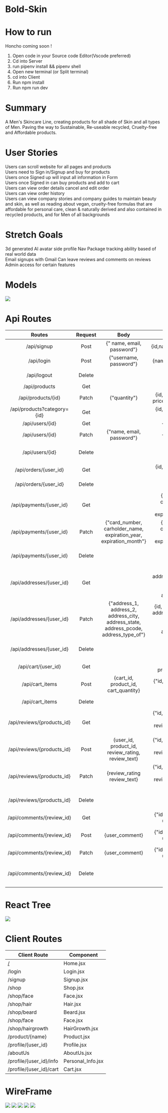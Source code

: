 # Bold-Skin

# How to run
Honcho coming soon !
1. Open code in your Source code Editor(Vscode preferred)
2. Cd into Server
3. run pipenv install && pipenv shell
4. Open new terminal (or Split terminal)
5. cd into Client
6. Run npm install
7. Run npm run dev

# Summary
A Men's Skincare Line, creating products for all shade of Skin and all types of Men. Paving the way to Sustainable, Re-useable recycled, Cruelty-free and Affordable products. 

# User Stories
<p>
Users can scroll website for all pages and products<br>
Users need to Sign in/Signup and buy for products<br>
Users once Signed up will input all information in Form<br>
Users once Signed in can  buy products and add to cart<br>
Users can view order details cancel and edit order<br>
Users can view order history<br>
Users can view company stories and company guides to maintain beauty and skin, as well as reading about vegan, cruelty-free formulas that are affordable for personal care, clean & naturally derived and also contained in recycled products, and for Men of all backgrounds<br>
</p>
  
# Stretch Goals
3d generated AI avatar 
side profile Nav 
Package tracking ability based of real world data  
Email signups with Gmail
Can leave reviews and comments on reviews
Admin access for certain features

# Models
<img src="./assets/Db.schema.png">

# Api Routes

|          **Routes**         | **Request** |                                        **Body**                                       |                                           **Response**                                           |             **Message**            |
|:---------------------------:|:-----------:|:-------------------------------------------------------------------------------------:|:------------------------------------------------------------------------------------------------:|:----------------------------------:|
|         /api/signup         |     Post    |                               {" name, email, password"}                              |                                     {id,name,email,password}                                     |        {"Signup successful"}       |
|          /api/login         |     Post    |                                 {"username, password"}                                |                                      {name, email, password}                                     |        {"Login successful"}        |
|         /api/logout         |    Delete   |                                                                                       |                                                                                                  |        {"Logout Successful"}       |
|        /api/products        |     Get     |                                                                                       |                                                                                                  |                                    |
|      /api/products/{id}     |    Patch    |                                      {"quantity"}                                     |                        {id, name, description, price, image, image2, ...}                        |        {"Patch Successful"}        |
| /api/products?category={id} |     Get     |                                                                                       |                            {id, name, description, price, image, ...}                            |                                    |
|       /api/users/{id}       |     Get     |                                                                                       |                                         {id, name, email}                                        |                                    |
|       /api/users/{id}       |    Patch    |                               {"name, email, password"}                               |                                         {id, name, email}                                        |      {"User Patch Successful"}     |
|       /api/users/{id}       |    Delete   |                                                                                       |                                                                                                  |     {"User Delete Successful"}     |
|    /api/orders/{user_id}    |     Get     |                                                                                       |                                {id, name, description, total ...}                                |                                    |
|    /api/orders/{user_id}    |    Delete   |                                                                                       |                                                                                                  |       {"User order deleted"}       |
|   /api/payments/{user_id}   |     Get     |                                                                                       |            {id, card_number, cardholder_name,  expiration_year, expiration_month, cvv}           |                                    |
|   /api/payments/{user_id}   |    Patch    |          {"card_number,  carholder_name, expiration_year, expiration_month"}          |            {id, card_number,  cardholder_name, expiration_year, expiration_month, cvv}           | {"User payment update successful"} |
|   /api/payments/{user_id}   |    Delete   |                                                                                       |                                                                                                  |     {"Payment method deleted"}     |
|   /api/addresses/{user_id}  |     Get     |                                                                                       |      {id, address_1, address_2, address_city, address_state, address_pcode, address_type_of}     |                                    |
|   /api/addresses/{user_id}  |    Patch    | {"address_1, address_2, address_city, address_state, address_pcode, address_type_of"} | {id, user_id, address_1, address_2, address_city, address_state, address_pcode, address_type_of} |      {"User Patch Successful"}     |
|   /api/addresses/{user_id}  |    Delete   |                                                                                       |                                                                                                  |      {"User address deleted"}      |
|     /api/cart/{user_id}     |     Get     |                                                                                       |                              {"cart_quantity, product_id, cart_id"}                              |                                    |
|       /api/cart_items       |     Post    |                          {cart_id, product_id, cart_quantity}                         |                            {"id, cart_id, product_id, cart_quantity"}                            |    {"Cart item successful Post"}   |
|       /api/cart_items       |    Delete   |                                                                                       |                                                                                                  |        {"Cart Item deleted"}       |
|  /api/reviews/{products_id} |     Get     |                                                                                       |         {"id, user_id, product_id, review_rating,  review_text, created_at, updated_at"}         |                                    |
|  /api/reviews/{products_id} |     Post    |                  {user_id,  product_id,  review_rating, review_text}                  |          {"id, user_id, product_id, review_rating, review_text, created_at, updated_at"}         |       {"Review Post Created"}      |
|  /api/reviews/{products_id} |    Patch    |                              {review_rating review_text}                              |         {"id, user_id, product_id, review_rating,  review_text, created_at, updated_at"}         |         {"Review updated"}         |
|  /api/reviews/{products_id} |    Delete   |                                                                                       |                                                                                                  |       {"User review deleted"}      |
|  /api/comments/{review_id}  |     Get     |                                                                                       |                             {"id, user_id, review_id, user_comment"}                             |                                    |
|  /api/comments/{review_id}  |     Post    |                                     {user_comment}                                    |                             {"id, user_id, review_id, user_comment"}                             |    {"Comment posted on Review"}    |
|  /api/comments/{review_id}  |    Patch    |                                     {user_comment}                                    |                             {"id, user_id, review_id, user_comment"}                             |        {"Comments updated"}        |
|  /api/comments/{review_id}  |    Delete   |                                                                                       |                                                                                                  |   {"User review comment deleted"}  |


# React Tree
<img src="./assets/React_Tree.png">

# Client Routes
| Client Route                      | Component         |
| --------------------------------- | ----------------- |
| [/](https://tabletomarkdown.com/) | Home.jsx          |
| /login                            | Login.jsx         |
| /signup                           | Signup.jsx        |
| /shop                             | Shop.jsx          |
| /shop/face                        | Face.jsx          |
| /shop/hair                        | Hair.jsx          |
| /shop/beard                       | Beard.jsx         |
| /shop/face                        | Face.jsx          |
| /shop/hairgrowth                  | HairGrowth.jsx    |
| /product/{name}                   | Product.jsx       |
| /profile/{user_id}                | Profile.jsx       |
| /aboutUs                          | AboutUs.jsx       |
| /profile/{user_id}/info           | Personal_Info.jsx |
| /profile/{user_id}/cart           | Cart.jsx          |

# WireFrame
<img src="./assets/Home_Wireframe.png">
<img src="./assets/Product_Wireframe.png">
<img src="./assets/Shop_Wireframe.png">
<img src="./assets/Profile_Wireframe.png">
<img src="./assets/Cart_Wireframe.png">
